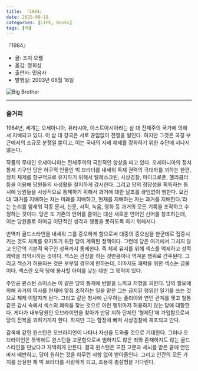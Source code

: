 ```yaml
---
title: 『1984』
date: 2025-09-19
categories: [LIFE, Books]
tags: [책]
---
```



『1984』
- 글: 조지 오웰
- 옮김: 정회성
- 출판사: 민음사
- 발행일: 2003년 06월 16일


![Big Brother](https://upload.wikimedia.org/wikipedia/commons/6/6b/1984-Big-Brother.jpg)



---



### 줄거리

1984년, 세계는 오세아니아, 유라시아, 이스트아시아라는 삼 대 전체주의 국가에 의해서 지배되고 있다. 이 삼 대 강국은 서로 끊임없이 전쟁을 벌인다. 하지만 그것은 국경 부근에서의 소규모 분쟁일 뿐이고, 이는 국내의 지배 체제를 강화하기 위한 수단에 지나지 않는다.

작품의 무대인 오세아니아는 전체주의의 극한적인 양상을 띠고 있다. 오세아니아의 정치 통제 기구인 당은 허구적 인물인 빅 브라더를 내세워 독재 권력의 극대화를 꾀하는 한편, 정치 체제를 항구적으로 유지하기 위해서 텔레스크린, 사상경찰, 마이크로폰, 헬리콥터 등을 이용해 당원들의 사생활을 철저하게 감시한다. 그리고 당의 정당성을 획득하는 동시에 당원들을 사상적으로 통제하기 위해서 과거에 대한 날조를 끊임없이 행한다. 요컨대 ‘과거를 지배하는 자는 미래를 지배하고, 현재를 지배하는 자는 과거를 지배한다.’라는 논리를 앞세워 각종 문서, 신문, 서적, 녹음, 영화 등 과거의 모든 기록을 조작하고 수정하는 것이다. 당은 또 기존의 언어를 줄이는 대신 새로운 언어인 신어를 창조하는데, 이는 당원들로 하여금 이단적인 생각과 행동을 못하도록 하기 위해서다.

반역자 골드스타인을 내세워 그를 증오하게 함으로써 대중의 증오심을 한군데로 집중시키는 것도 체제를 유지하기 위한 당의 계획된 정책이다. 그런데 당은 여기에서 그치지 않고 인간의 기본적 욕구인 성욕까지 통제한다. 즉 체제 유지를 위해 섹스를 억제하고 성적 쾌락을 죄악시하는 것이다. 섹스는 관장을 하는 것만큼이나 역겨운 행위로 간주된다. 그리고 섹스가 허용되는 것은 부부일 경우에 한하는데, 이마저도 쾌락을 위한 섹스는 금물이다. 섹스란 오직 당에 봉사할 아이를 낳는 데만 그 목적이 있다.

주인공 윈스턴 스미스는 이 같은 당의 통제에 반발을 느끼고 저항을 꾀한다. 당의 필요에 의해 과거의 역사를 현재에 맞춰 조작하는 일을 맡은 그는 금지된 행위인 일기를 쓰는 것으로 체제 이탈자가 된다. 그리고 같은 청사에 근무하는 줄리아와 연인 관계를 맺고 철통같은 감시 속에서 섹스의 쾌락을 찾는 것으로 이런 행위마저 허용하지 않는 당에 대항한다. 게다가 내부당원인 오브라이언을 찾아가 반당 지하 단체인 ‘형제단’에 가입함으로써 당의 전복을 꾀하기까지 한다. 하지만 그는 함정에 빠져 사상경찰에 체포되고 만다.

감옥에 갇힌 윈스턴은 오브라이언이 나타나 자신을 도와줄 것으로 기대한다. 그러나 오브라이언은 뜻밖에도 윈스턴을 고문함으로써 범하지도 않은 죄와 존재하지도 않는 골드스타인을 만났다고 자백하게 만든다. 결국 윈스턴은 모진 고문과 세뇌를 받은 끝에 연인마저 배반하고, 당이 원하는 것을 아무런 저항 없이 받아들인다. 그리고 인간의 모든 가치를 상실한 채 빅 브라더를 사랑하게 되고, 조용히 총살형을 기다린다.
